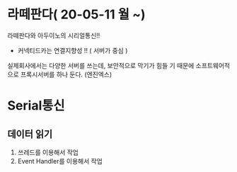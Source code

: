 # 라떼판다( 20-05-11 월 ~)

라떼판다와 아두이노의 시리얼통신!!

- 커넥티드카는 연결지향성 !! ( 서버가 중심 )



실제회사에서는 다양한 서버를 쓰는데, 보안적으로 막기가 힘들 기 때문에 소프트웨어적으로 프록시서버를 하나 둔다. (엔진엑스)



# Serial통신

## 데이터 읽기

1. 쓰레드를 이용해서 작업
2. Event Handler를 이용해서 작업

